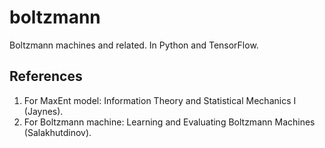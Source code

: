 # boltzmann

Boltzmann machines and related. In Python and TensorFlow.

## References

1. For MaxEnt model: Information Theory and Statistical Mechanics I (Jaynes).
2. For Boltzmann machine: Learning and Evaluating Boltzmann Machines (Salakhutdinov).
